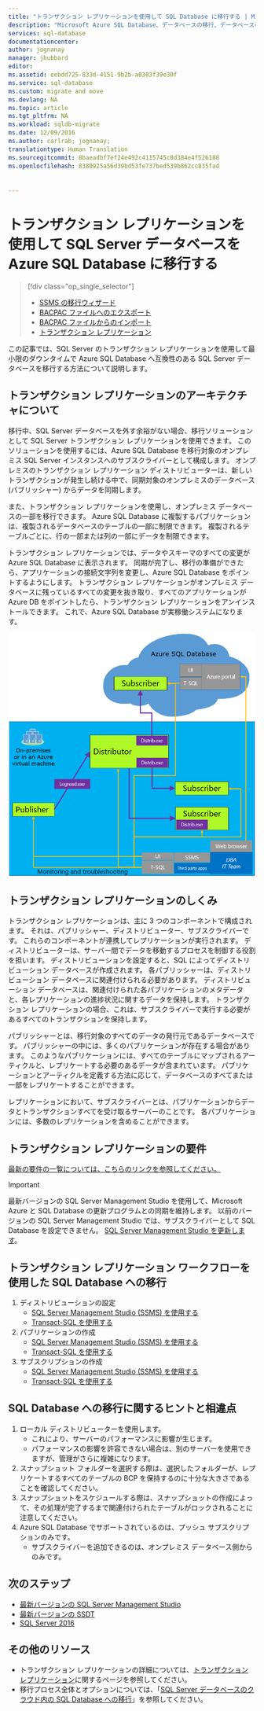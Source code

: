 ```yaml
---
title: "トランザクション レプリケーションを使用して SQL Database に移行する | Microsoft Docs"
description: "Microsoft Azure SQL Database、データベースの移行、データベースのインポート、トランザクション レプリケーション"
services: sql-database
documentationcenter: 
author: jognanay
manager: jhubbard
editor: 
ms.assetid: eebdd725-833d-4151-9b2b-a0303f39e30f
ms.service: sql-database
ms.custom: migrate and move
ms.devlang: NA
ms.topic: article
ms.tgt_pltfrm: NA
ms.workload: sqldb-migrate
ms.date: 12/09/2016
ms.author: carlrab; jognanay;
translationtype: Human Translation
ms.sourcegitcommit: 8baeadbf7ef24e492c4115745c0d384e4f526188
ms.openlocfilehash: 8380925a56d39bd53fe737bed539b862cc835fad


---
```

# <a name="migrate-sql-server-database-to-azure-sql-database-using-transactional-replication"></a>トランザクション レプリケーションを使用して SQL Server データベースを Azure SQL Database に移行する
> [!div class="op_single_selector"]
> * [SSMS の移行ウィザード](sql-database-cloud-migrate-compatible-using-ssms-migration-wizard.md)
> * [BACPAC ファイルへのエクスポート](sql-database-cloud-migrate-compatible-export-bacpac-ssms.md)
> * [BACPAC ファイルからのインポート](sql-database-cloud-migrate-compatible-import-bacpac-ssms.md)
> * [トランザクション レプリケーション](sql-database-cloud-migrate-compatible-using-transactional-replication.md)
> 
> 

この記事では、SQL Server のトランザクション レプリケーションを使用して最小限のダウンタイムで Azure SQL Database へ互換性のある SQL Server データベースを移行する方法について説明します。

## <a name="understanding-the-transactional-replication-architecture"></a>トランザクション レプリケーションのアーキテクチャについて
移行中、SQL Server データベースを外す余裕がない場合、移行ソリューションとして SQL Server トランザクション レプリケーションを使用できます。 このソリューションを使用するには、Azure SQL Database を移行対象のオンプレミス SQL Server インスタンスへのサブスクライバーとして構成します。 オンプレミスのトランザクション レプリケーション ディストリビューターは、新しいトランザクションが発生し続ける中で、同期対象のオンプレミスのデータベース (パブリッシャー) からデータを同期します。 

また、トランザクション レプリケーションを使用し、オンプレミス データベースの一部を移行できます。 Azure SQL Database に複製するパブリケーションは、複製されるデータベースのテーブルの一部に制限できます。 複製されるテーブルごとに、行の一部または列の一部にデータを制限できます。

トランザクション レプリケーションでは、データやスキーマのすべての変更が Azure SQL Database に表示されます。 同期が完了し、移行の準備ができたら、アプリケーションの接続文字列を変更し、Azure SQL Database をポイントするようにします。 トランザクション レプリケーションがオンプレミス データベースに残っているすべての変更を抜き取り、すべてのアプリケーションが Azure DB をポイントしたら、トランザクション レプリケーションをアンインストールできます。 これで、Azure SQL Database が実稼働システムになります。

 ![SeedCloudTR ダイアグラム](./media/sql-database-cloud-migrate/SeedCloudTR.png)

## <a name="how-transactional-replication-works"></a>トランザクション レプリケーションのしくみ

トランザクション レプリケーションは、主に 3 つのコンポーネントで構成されます。 それは、パブリッシャー、ディストリビューター、サブスクライバーです。 これらのコンポーネントが連携してレプリケーションが実行されます。 ディストリビューターは、サーバー間でデータを移動するプロセスを制御する役割を担います。 ディストリビューションを設定すると、SQL によってディストリビューション データベースが作成されます。 各パブリッシャーは、ディストリビューション データベースに関連付けられる必要があります。 ディストリビューション データベースは、関連付けられた各パブリケーションのメタデータと、各レプリケーションの進捗状況に関するデータを保持します。 トランザクション レプリケーションの場合、これは、サブスクライバーで実行する必要があるすべてのトランザクションを保持します。

パブリッシャーとは、移行対象のすべてのデータの発行元であるデータベースです。 パブリッシャーの中には、多くのパブリケーションが存在する場合があります。 このようなパブリケーションには、すべてのテーブルにマップされるアーティクルと、レプリケートする必要のあるデータが含まれています。 パブリケーションとアーティクルを定義する方法に応じて、データベースのすべてまたは一部をレプリケートすることができます。 

レプリケーションにおいて、サブスクライバーとは、パブリケーションからデータとトランザクションすべてを受け取るサーバーのことです。 各パブリケーションには、多数のレプリケーションを含めることができます。

## <a name="transactional-replication-requirements"></a>トランザクション レプリケーションの要件
[最新の要件の一覧については、こちらのリンクを参照してください。](https://msdn.microsoft.com/en-US/library/mt589530.aspx)
> [!IMPORTANT]
> 最新バージョンの SQL Server Management Studio を使用して、Microsoft Azure と SQL Database の更新プログラムとの同期を維持します。 以前のバージョンの SQL Server Management Studio では、サブスクライバーとして SQL Database を設定できません。 [SQL Server Management Studio を更新します](https://msdn.microsoft.com/library/mt238290.aspx)。
> 

## <a name="migration-to-sql-database-using-transaction-replication-workflow"></a>トランザクション レプリケーション ワークフローを使用した SQL Database への移行

1. ディストリビューションの設定
   -  [SQL Server Management Studio (SSMS) を使用する](https://msdn.microsoft.com/library/ms151192.aspx#Anchor_1)
   -  [Transact-SQL を使用する](https://msdn.microsoft.com/library/ms151192.aspx#Anchor_2)
2. パブリケーションの作成
   -  [SQL Server Management Studio (SSMS) を使用する](https://msdn.microsoft.com/library/ms151160.aspx#Anchor_1)
   -  [Transact-SQL を使用する](https://msdn.microsoft.com/library/ms151160.aspx#Anchor_2)
3. サブスクリプションの作成
   -  [SQL Server Management Studio (SSMS) を使用する](https://msdn.microsoft.com/library/ms152566.aspx#Anchor_0)
   -  [Transact-SQL を使用する](https://msdn.microsoft.com/library/ms152566.aspx#Anchor_1)

## <a name="some-tips-and-differences-for-migrating-to-sql-database"></a>SQL Database への移行に関するヒントと相違点

1. ローカル ディストリビューターを使用します。 
   - これにより、サーバーのパフォーマンスに影響が生じます。 
   - パフォーマンスの影響を許容できない場合は、別のサーバーを使用できますが、管理がさらに複雑になります。
2. スナップショット フォルダーを選択する際は、選択したフォルダーが、レプリケートするすべてのテーブルの BCP を保持するのに十分な大きさであることを確認してください。 
3. スナップショットをスケジュールする際は、スナップショットの作成によって、その処理が完了するまで関連付けられたテーブルがロックされることに注意してください。 
4. Azure SQL Database でサポートされているのは、プッシュ サブスクリプションのみです。
   - サブスクライバーを追加できるのは、オンプレミス データベース側からのみです。

## <a name="next-steps"></a>次のステップ
* [最新バージョンの SQL Server Management Studio](https://msdn.microsoft.com/library/mt238290.aspx)
* [最新バージョンの SSDT](https://msdn.microsoft.com/library/mt204009.aspx)
* [SQL Server 2016 ](https://www.microsoft.com/sql-server/sql-server-2016)

## <a name="additional-resources"></a>その他のリソース
* トランザクション レプリケーションの詳細については、[トランザクション レプリケーション](https://msdn.microsoft.com/library/mt589530.aspx)に関するページを参照してください。
* 移行プロセス全体とオプションについては、「[SQL Server データベースのクラウド内の SQL Database への移行](sql-database-cloud-migrate.md)」を参照してください。



<!--HONumber=Dec16_HO2-->


